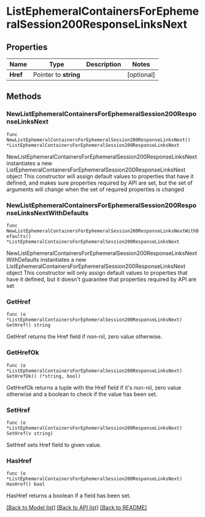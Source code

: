 # ListEphemeralContainersForEphemeralSession200ResponseLinksNext

## Properties

Name | Type | Description | Notes
------------ | ------------- | ------------- | -------------
**Href** | Pointer to **string** |  | [optional] 

## Methods

### NewListEphemeralContainersForEphemeralSession200ResponseLinksNext

`func NewListEphemeralContainersForEphemeralSession200ResponseLinksNext() *ListEphemeralContainersForEphemeralSession200ResponseLinksNext`

NewListEphemeralContainersForEphemeralSession200ResponseLinksNext instantiates a new ListEphemeralContainersForEphemeralSession200ResponseLinksNext object
This constructor will assign default values to properties that have it defined,
and makes sure properties required by API are set, but the set of arguments
will change when the set of required properties is changed

### NewListEphemeralContainersForEphemeralSession200ResponseLinksNextWithDefaults

`func NewListEphemeralContainersForEphemeralSession200ResponseLinksNextWithDefaults() *ListEphemeralContainersForEphemeralSession200ResponseLinksNext`

NewListEphemeralContainersForEphemeralSession200ResponseLinksNextWithDefaults instantiates a new ListEphemeralContainersForEphemeralSession200ResponseLinksNext object
This constructor will only assign default values to properties that have it defined,
but it doesn't guarantee that properties required by API are set

### GetHref

`func (o *ListEphemeralContainersForEphemeralSession200ResponseLinksNext) GetHref() string`

GetHref returns the Href field if non-nil, zero value otherwise.

### GetHrefOk

`func (o *ListEphemeralContainersForEphemeralSession200ResponseLinksNext) GetHrefOk() (*string, bool)`

GetHrefOk returns a tuple with the Href field if it's non-nil, zero value otherwise
and a boolean to check if the value has been set.

### SetHref

`func (o *ListEphemeralContainersForEphemeralSession200ResponseLinksNext) SetHref(v string)`

SetHref sets Href field to given value.

### HasHref

`func (o *ListEphemeralContainersForEphemeralSession200ResponseLinksNext) HasHref() bool`

HasHref returns a boolean if a field has been set.


[[Back to Model list]](../README.md#documentation-for-models) [[Back to API list]](../README.md#documentation-for-api-endpoints) [[Back to README]](../README.md)


